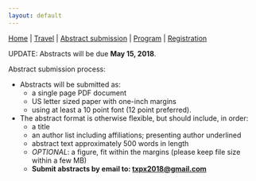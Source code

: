 ```yaml
---
layout: default
---
```


[Home](./) | [Travel](./travel) | [Abstract submission](./submissions) | [Program](./program) | [Registration](./registration)

UPDATE: Abstracts will be due **May 15, 2018**.

Abstract submission process:

 - Abstracts will be submitted as:
    - a single page PDF document
    - US letter sized paper with one-inch margins
    - using at least a 10 point font (12 point preferred). 
 - The abstract format is otherwise flexible, but should include, in order:
    - a title
    - an author list including affiliations; presenting author underlined
    - abstract text approximately 500 words in length
    - *OPTIONAL*: a figure, fit within the margins (please keep file size within a few MB)
    - **Submit abstracts by email to: [txpx2018@gmail.com](mailto:txpx2018@gmail.com)**
